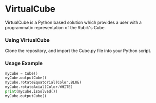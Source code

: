 # VirtualCube
VirtualCube is a Python based solution which provides a user with a programmatic representation of the Rubik's Cube.

<h3>Using VirtualCube</h3>
Clone the repository, and import the Cube.py file into your Python script.

<h3>Usage Example</h3>

```python
myCube = Cube()
myCube.outputCube()
myCube.rotateEquatorial(Color.BLUE)
myCube.rotateAxial(Color.WHITE)
print(myCube.isSolved())
myCube.outputCube()
```
